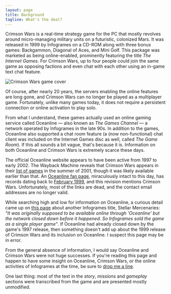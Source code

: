 ```yaml
---
layout: page
title: Background
tagline: What's the deal?
---
```


Crimson Wars is a real-time strategy game for the PC that mostly revolves around micro-managing military units on a futuristic, colonized Mars. It was released in 1999 by Infogrames on a CD-ROM along with three bonus games: Backgammon, Diagonal of Aces, and Mini Golf.
This package was marketed as being online-enabled, prominently featuring the title *The Internet Games*. For Crimson Wars, up to four people could join the same game as opposing factions and even chat with each other using an in-game text chat feature.

<img class="img-fluid rounded d-block mx-auto" src="{% link /assets/images/cover.jpg %}" alt="Crimson Wars game cover">

Of course, after nearly 20 years, the servers enabling the online features are long gone, and Crimson Wars can no longer be played as a multiplayer game. Fortunately, unlike many games today, it does not require a persistent connection or online activation to play solo.

From what I understand, these games actually used an online gaming service called Oceanline — also known as *The Games Channel* <!-- (US trademark 75367477, October 1997) --> — a network operated by Infogrames in the late 90s. In addition to the games, Oceanline also supported a chat room feature (a (now non-functional) chat client was included on the Internet Games disc as well, called *The Game Room*). If this all sounds a bit vague, that's because it is. Information on both Oceanline and Crimson Wars is extremely scarce these days.

The official Oceanline website appears to have been active from 1997 to early 2002. The Wayback Machine reveals that Crimson Wars appears in their [list of games](http://web.archive.org/web/20010714214920/http://www.oceanline.com:80/us/games/main-simulation.htm) in the summer of 2001, though it was likely available earlier than that. An [Oceanline fan page](http://www.angelfire.com/ca/SiteB/oceanline.html), miraculously intact to this day, has records dating back to [February 1999](http://web.archive.org/web/19990219215421/http://www.angelfire.com/ca/SiteB/oceanline.html), and this revision mentions Crimson Wars. Unfortunately, most of the links are dead, and the contact email addresses are no longer valid.

While searching high and low for information on Oceanline, a curious detail came up on [this page](http://www.legendsworld.net/shooter/game/9579) about another Infogrames title, Stellar Mercenaries: *"It was originally supposed to be available online through 'Oceanline' but the network closed down before it happened. So Infogrames sold the game as a single player game"*. If Oceanline had already closed down by the game's 1997 release, then something doesn't add up about the 1999 release of Crimson Wars and its inclusion on Oceanline. I suspect this page may be in error.

From the general absence of information, I would say Oceanline and Crimson Wars were not huge successes. If you're reading this page and happen to have some insight on Oceanline, Crimson Wars, or the online activities of Infogrames at the time, be sure to [drop me a line](https://permortensen.com/about).

One last thing: most of the text in the *story*, *missions* and *gameplay* sections were transcribed from the game and are presented mostly unmodified.
